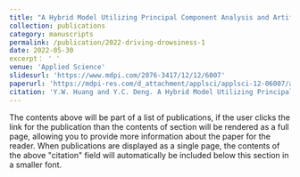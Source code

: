 ```yaml
---
title: "A Hybrid Model Utilizing Principal Component Analysis and Artificial Neural Networks for Driving Drowsiness Detection"
collection: publications
category: manuscripts
permalink: /publication/2022-driving-drowsiness-1
date: 2022-05-30
excerpt： ' '
venue: 'Applied Science'
slidesurl: 'https://www.mdpi.com/2076-3417/12/12/6007'
paperurl: 'https://mdpi-res.com/d_attachment/applsci/applsci-12-06007/article_deploy/applsci-12-06007-v2.pdf?version=1655259099'
citation: 'Y.W. Huang and Y.C. Deng. A Hybrid Model Utilizing Principal Component Analysis and Artificial Neural Networks for Driving Drowsiness Detection. Applied Science, 2022, 12:6007.'
---
```


The contents above will be part of a list of publications, if the user clicks the link for the publication than the contents of section will be rendered as a full page, allowing you to provide more information about the paper for the reader. When publications are displayed as a single page, the contents of the above "citation" field will automatically be included below this section in a smaller font.
